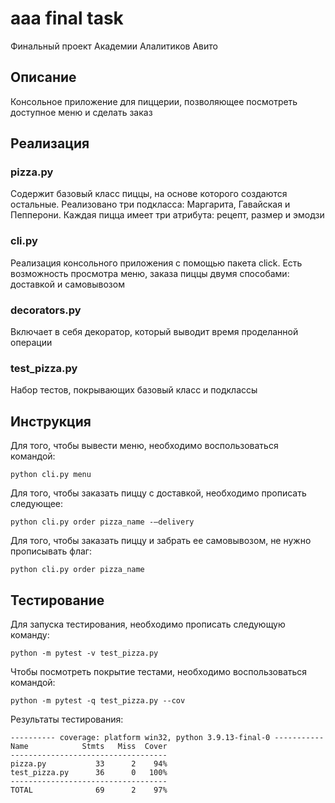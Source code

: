 # aaa final task
Финальный проект Академии Алалитиков Авито

## Описание
Консольное приложение для пиццерии, позволяющее посмотреть доступное меню и сделать заказ

## Реализация
### pizza.py
Содержит базовый класс пиццы, на основе которого создаются остальные. Реализовано три подкласса: Маргарита, Гавайская и Пепперони.
Каждая пицца имеет три атрибута: рецепт, размер и эмодзи

### cli.py
Реализация консольного приложения с помощью пакета click. Есть возможность просмотра меню, заказа пиццы двумя способами: доставкой и самовывозом

### decorators.py
Включает в себя декоратор, который выводит время проделанной операции

### test_pizza.py
Набор тестов, покрывающих базовый класс и подклассы

## Инструкция
Для того, чтобы вывести меню, необходимо воспользоваться командой:
```
python cli.py menu
```
Для того, чтобы заказать пиццу с доставкой, необходимо прописать следующее:
```
python cli.py order pizza_name -–delivery
```
Для того, чтобы заказать пиццу и забрать ее самовывозом, не нужно прописывать флаг:
```
python cli.py order pizza_name
```

## Тестирование
Для запуска тестирования, необходимо прописать следующую команду:
```
python -m pytest -v test_pizza.py
```
Чтобы посмотреть покрытие тестами, необходимо воспользоваться командой:
```
python -m pytest -q test_pizza.py --cov
```
Результаты тестирования:
```
---------- coverage: platform win32, python 3.9.13-final-0 -----------
Name            Stmts   Miss  Cover
-----------------------------------
pizza.py           33      2    94%
test_pizza.py      36      0   100%
-----------------------------------
TOTAL              69      2    97%
```